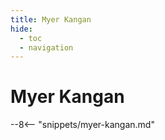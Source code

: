 ```yaml
---
title: Myer Kangan
hide:
  - toc
  - navigation 
---
```


# Myer Kangan

<!--
**ddmmmyyyy — ddmmmyyyy**
-->

--8<-- "snippets/myer-kangan.md"
